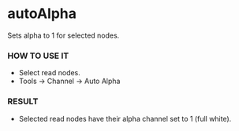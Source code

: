 # autoAlpha

Sets alpha to 1 for selected nodes.

### HOW TO USE IT

* Select read nodes.
* Tools -> Channel -> Auto Alpha

### RESULT

* Selected read nodes have their alpha channel set to 1 (full white).